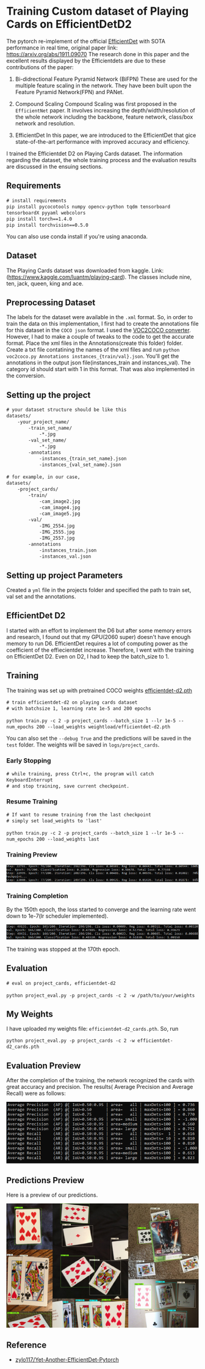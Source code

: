 # Training Custom dataset of Playing Cards on EfficientDetD2

The pytorch re-implement of the official [EfficientDet](https://github.com/google/automl/tree/master/efficientdet) with SOTA performance in real time, original paper link: <https://arxiv.org/abs/1911.09070>
The research done in this paper and the excellent results displayed by the Efficientdets are due to these contributions of the paper:
1. Bi-didrectional Feature Pyramid Network (BiFPN)
These are used for the multiple feature scaling in the network. They have been built upon the Feature Pyramid Network(FPN) and PANet. 

2. Compound Scaling
Compound Scaling was first proposed in the `EfficientNet` paper. It involves increasing the depth/width/resolution of the whole network including the backbone, feature network, class/box network and resolution.

3. EfficientDet
In this paper, we are introduced to the EfficientDet that gice state-of-the-art performance with improved accuracy and efficiency.

I trained the Efficientdet D2 on Playing Cards dataset. The information regarding the dataset, the whole training process and the evaluation results are discussed in the ensuing sections.

## Requirements

    # install requirements
    pip install pycocotools numpy opencv-python tqdm tensorboard tensorboardX pyyaml webcolors
    pip install torch==1.4.0
    pip install torchvision==0.5.0

You can also use conda install if you're using anaconda. 

## Dataset

The Playing Cards dataset was downloaded from kaggle. Link: (https://www.kaggle.com/luantm/playing-card). The classes include nine, ten, jack, queen, king and ace. 

## Preprocessing Dataset

The labels for the dataset were available in the `.xml` format. So, in order to train the data on this implementation, I first had to create the annotations file for this dataset in the `COCO json` format. I used the [VOC2COCO converter](https://github.com/yukkyo/voc2coco). However, I had to make a couple of tweaks to the code to get the accurate format.
Place the xml files in the Annotations(create this folder) folder. Create a txt file contatining the names of the xml files and run `python voc2coco.py Annotations instances_{train/val}.json`. You'll get the annotations in the output json file(instances_train and instances_val).
The category id should start with 1 in this format. That was also implemented in the conversion. 

## Setting up the project

    # your dataset structure should be like this
    datasets/
        -your_project_name/
            -train_set_name/
                -*.jpg
            -val_set_name/
                -*.jpg
            -annotations
                -instances_{train_set_name}.json
                -instances_{val_set_name}.json

    # for example, in our case,
    datasets/
        -project_cards/
            -train/
                -cam_image2.jpg
                -cam_image4.jpg
                -cam_image5.jpg
            -val/
                -IMG_2554.jpg
                -IMG_2555.jpg
                -IMG_2557.jpg
            -annotations
                -instances_train.json
                -instances_val.json

## Setting up project Parameters

Created a `yml` file in the projects folder and specified the path to train set, val set and the annotations. 

## EfficientDet D2

I started with an effort to implement the D6 but after some memory errors and research, I found out that my GPU(2060 super) doesn't have enough memory to run D6. EfficientDet requires a lot of computing power as the coefficient of the effiecientdet increase. 
Therefore, I went with the training on EfficientDet D2. Even on D2, I had to keep the batch_size to 1. 

## Training

The training was set up with pretrained COCO weights [efficientdet-d2.pth](https://github.com/zylo117/Yet-Another-Efficient-Pytorch/releases/download/1.0/efficientdet-d2.pth)

    # train efficientdet-d2 on playing cards dataset 
    # with batchsize 1, learning rate 1e-5 and 200 epochs

    python train.py -c 2 -p project_cards --batch_size 1 --lr 1e-5 --num_epochs 200 --load_weights weightload/efficientdet-d2.pth

You can also set the `--debug True` and the predictions will be saved in the `test` folder. The weights will be saved in `logs/project_cards`. 

### Early Stopping

    # while training, press Ctrl+c, the program will catch KeyboardInterrupt
    # and stop training, save current checkpoint.

### Resume Training

    # If want to resume training from the last checkpoint
    # simply set load_weights to 'last'

    python train.py -c 2 -p project_cards --batch_size 1 --lr 1e-5 --num_epochs 200 --load_weights last

### Training Preview

<img src="trainingimg.png">

### Training Completion

By the 150th epoch, the loss started to converge and the learning rate went down to 1e-7(lr scheduler implemented). 

<img src="trainingimg2.png">

The training was stopped at the 170th epoch. 

## Evaluation

    # eval on project_cards, efficientdet-d2
    
    python project_eval.py -p project_cards -c 2 -w /path/to/your/weights

## My Weights

I have uploaded my weights file: `efficientdet-d2_cards.pth`. So, run

    python project_eval.py -p project_cards -c 2 -w efficientdet-d2_cards.pth

## Evaluation Preview

After the completion of the training, the network recognized the cards with great accuracy and precision. The results( Average Precision and Average Recall) were as follows:

<img src="evaluation.png">


## Predictions Preview
Here is a preview of our predictions.

<img src="predictions.png">


## Reference
- [zylo117/Yet-Another-EfficientDet-Pytorch](https://github.com/zylo117/Yet-Another-EfficientDet-Pytorch)
 
